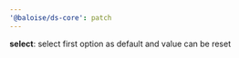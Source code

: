 ```yaml
---
'@baloise/ds-core': patch
---
```


**select**: select first option as default and value can be reset
